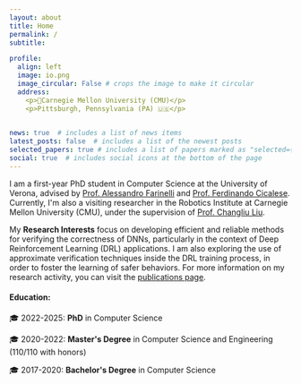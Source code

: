 ```yaml
---
layout: about
title: Home
permalink: /
subtitle: 

profile:
  align: left
  image: io.png
  image_circular: False # crops the image to make it circular
  address: 
    <p>📍Carnegie Mellon University (CMU)</p>
    <p>Pittsburgh, Pennsylvania (PA) 🇺🇸</p>
    

news: true  # includes a list of news items
latest_posts: false  # includes a list of the newest posts
selected_papers: true # includes a list of papers marked as "selected={true}"
social: true  # includes social icons at the bottom of the page
---
```


I am a first-year PhD student in Computer Science at the University of Verona, advised by [Prof. Alessandro Farinelli](http://profs.sci.univr.it/~farinelli/) and [Prof. Ferdinando Cicalese](http://profs.scienze.univr.it/~cicalese/). Currently, I'm also a visiting researcher in the Robotics Institute at Carnegie Mellon University (CMU), under the supervision of [Prof. Changliu Liu](http://www.cs.cmu.edu/~cliu6/).


My **Research Interests** focus on developing efficient and reliable methods for verifying the correctness of DNNs, particularly in the context of Deep Reinforcement Learning (DRL) applications. I am also exploring the use of approximate verification techniques inside the DRL training process, in order to foster the learning of safer behaviors.
For more information on my research activity, you can visit the [publications page](https://lmarza.github.io/publications/).

#### Education:

  🎓 2022-2025: **PhD** in Computer Science

  🎓 2020-2022: **Master's Degree** in Computer Science and Engineering (110/110 with honors)

  🎓 2017-2020: **Bachelor's Degree** in Computer Science
